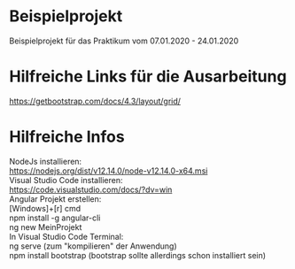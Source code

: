 # Beispielprojekt
Beispielprojekt für das Praktikum vom 07.01.2020 - 24.01.2020  

# Hilfreiche Links für die Ausarbeitung
https://getbootstrap.com/docs/4.3/layout/grid/  

# Hilfreiche Infos
NodeJs installieren:  
	https://nodejs.org/dist/v12.14.0/node-v12.14.0-x64.msi  
Visual Studio Code installieren:  
	https://code.visualstudio.com/docs/?dv=win  
Angular Projekt erstellen:  
	[Windows]+[r] cmd  
	npm install -g angular-cli  
	ng new MeinProjekt  
In Visual Studio Code Terminal:  
	ng serve (zum "kompilieren" der Anwendung)  
	npm install bootstrap (bootstrap sollte allerdings schon installiert sein)  
